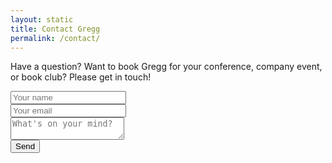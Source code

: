 ```yaml
---
layout: static
title: Contact Gregg
permalink: /contact/
---
```


Have a question? Want to book Gregg for your conference, company event, or book club? Please get in touch!

<div id="formview">
<form
  action="https://formspree.io/f/xyybnydy"
  method="POST">
  <input type="text" name="name" placeholder="Your name"><br />
  <input type="email" name="_replyto" placeholder="Your email"><br />
  <textarea name="message" placeholder="What's on your mind?"></textarea><br />  
  <input type="hidden" name="_subject" value="Gregg.io form submission" />
  <input type="text" name="_gotcha" style="display:none" />
  <button type="submit">Send</button>
</form>
</div>
